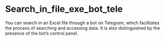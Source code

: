 # Search_in_file_exe_bot_tele
You can search in an Excel file through a bot on Telegram, which facilitates the process of searching and accessing data. It is also distinguished by the presence of the bot’s control panel.
